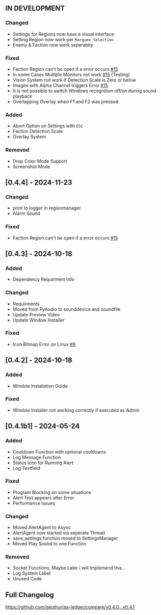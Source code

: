 ## IN DEVELOPMENT

### Changed

- Settings for Regions now have a visual interface
- Setting Region now work per `Marquee Selection`
- Enemy & Faction now work seperately

### Fixed

- Faction Region can't be open if a error occurs [#15](https://github.com/Geuthur/EVE-Alert-Opensource/issues/15)
- In some Cases Multiple Monitors not work [#15](https://github.com/Geuthur/EVE-Alert-Opensource/issues/15) (Testing)
- Vision System not work if Detection Scale is Zero or below
- Images with Alpha Channel triggers Error [#15](https://github.com/Geuthur/EVE-Alert-Opensource/issues/15)
- It is not possible to switch Windows recognition off/on during sound playback
- Overlapping Overlay when F1 and F2 was pressed

### Added

- Abort Option on Settings with `ESC`
- Faction Detection Scale
- Overlay System

### Removed

- Drop Color Mode Support
- Screenshot Mode

## \[0.4.4\] - 2024-11-23

### Changed

- print to logger in regionmanager
- Alarm Sound

### Fixed

- Faction Region can't be open if a error occurs [#15](https://github.com/Geuthur/EVE-Alert-Opensource/issues/15)

## \[0.4.3\] - 2024-10-18

### Added

- Dependency Requirment Info

### Changed

- Requirments
- Moved from PyAudio to sounddevice and soundfile
- Update Preview Video
- Update Window Installer

### Fixed

- Icon Bitmap Error on Linux [#9](https://github.com/Geuthur/EVE-Alert-Opensource/issues/9)

## \[0.4.2\] - 2024-10-18

### Added

- Window Installation Guide

### Fixed

- Window Installer not working correctly if executed as Admin

## \[0.4.1b1\] - 2024-05-24

### Added

- Cooldown Function with optional cooldowns
- Log Message Function
- Status Icon for Running Alert
- Log Textfield

### Fixed

- Program Blocking on some situations
- Alert Text appears after Error
- Performance Issues

### Changed

- Moved AlertAgent to Async
- AlertAgent now started via seperate Thread
- save_settings function moved to SettingsManager
- Moved Play Sound to one Function

### Removed

- Socket Functions, Maybe Later i will Implemend this..
- Log System Label
- Unused Code

## Full Changelog

https://github.com/geuthur/aa-ledger/compare/v0.4.0...v0.4.1
